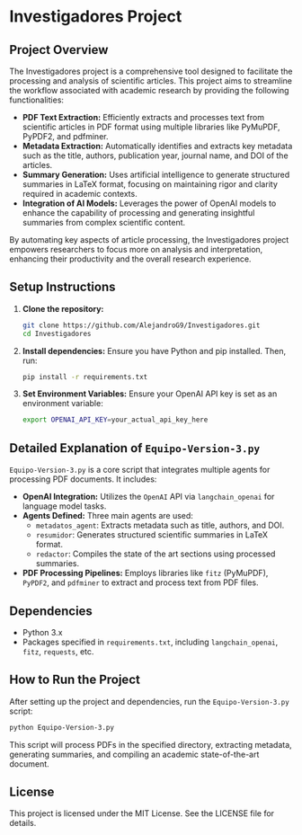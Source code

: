 # Investigadores Project

## Project Overview

The Investigadores project is a comprehensive tool designed to facilitate the processing and analysis of scientific articles. This project aims to streamline the workflow associated with academic research by providing the following functionalities:

- **PDF Text Extraction:** Efficiently extracts and processes text from scientific articles in PDF format using multiple libraries like PyMuPDF, PyPDF2, and pdfminer.
- **Metadata Extraction:** Automatically identifies and extracts key metadata such as the title, authors, publication year, journal name, and DOI of the articles.
- **Summary Generation:** Uses artificial intelligence to generate structured summaries in LaTeX format, focusing on maintaining rigor and clarity required in academic contexts.
- **Integration of AI Models:** Leverages the power of OpenAI models to enhance the capability of processing and generating insightful summaries from complex scientific content.

By automating key aspects of article processing, the Investigadores project empowers researchers to focus more on analysis and interpretation, enhancing their productivity and the overall research experience.

## Setup Instructions

1. **Clone the repository:**
   ```bash
   git clone https://github.com/AlejandroG9/Investigadores.git
   cd Investigadores
   ```

2. **Install dependencies:**
   Ensure you have Python and pip installed. Then, run:
   ```bash
   pip install -r requirements.txt
   ```

3. **Set Environment Variables:**
   Ensure your OpenAI API key is set as an environment variable:
   ```bash
   export OPENAI_API_KEY=your_actual_api_key_here
   ```

## Detailed Explanation of `Equipo-Version-3.py`

`Equipo-Version-3.py` is a core script that integrates multiple agents for processing PDF documents. It includes:

- **OpenAI Integration:** Utilizes the `OpenAI` API via `langchain_openai` for language model tasks.
- **Agents Defined:** Three main agents are used:
  - `metadatos_agent`: Extracts metadata such as title, authors, and DOI.
  - `resumidor`: Generates structured scientific summaries in LaTeX format.
  - `redactor`: Compiles the state of the art sections using processed summaries.
- **PDF Processing Pipelines:** Employs libraries like `fitz` (PyMuPDF), `PyPDF2`, and `pdfminer` to extract and process text from PDF files.

## Dependencies

- Python 3.x
- Packages specified in `requirements.txt`, including `langchain_openai`, `fitz`, `requests`, etc.

## How to Run the Project

After setting up the project and dependencies, run the `Equipo-Version-3.py` script:
```bash
python Equipo-Version-3.py
```
This script will process PDFs in the specified directory, extracting metadata, generating summaries, and compiling an academic state-of-the-art document.

## License

This project is licensed under the MIT License. See the LICENSE file for details.

